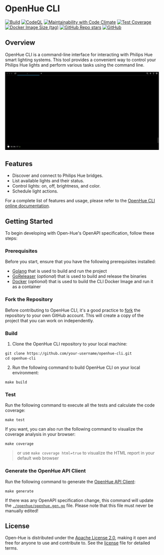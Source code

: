# OpenHue CLI
[![Build](https://github.com/openhue/openhue-cli/actions/workflows/build.yml/badge.svg)](https://github.com/openhue/openhue-cli/actions/workflows/build.yml)
[![CodeQL](https://github.com/openhue/openhue-cli/actions/workflows/github-code-scanning/codeql/badge.svg)](https://github.com/openhue/openhue-cli/actions/workflows/github-code-scanning/codeql)
[![Maintainability with Code Climate](https://api.codeclimate.com/v1/badges/fb934bb37c36a04f8efd/maintainability)](https://codeclimate.com/github/openhue/openhue-cli/maintainability)
[![Test Coverage](https://api.codeclimate.com/v1/badges/fb934bb37c36a04f8efd/test_coverage)](https://codeclimate.com/github/openhue/openhue-cli/test_coverage)
[![Docker Image Size (tag)](https://img.shields.io/docker/image-size/openhue/cli/latest)](https://hub.docker.com/r/openhue/cli)
[![GitHub Repo stars](https://img.shields.io/github/stars/openhue/openhue-cli)](https://github.com/openhue/openhue-cli/stargazers)
[![GitHub](https://img.shields.io/github/license/openhue/openhue-cli)](https://github.com/openhue/openhue-cli/blob/main/LICENSE)

## Overview

OpenHue CLI is a command-line interface for interacting with Philips Hue smart lighting systems. 
This tool provides a convenient way to control your Philips Hue lights and perform various tasks using the command line.

[![How to setup OpenHue CLI](./docs/images/openhue_setup.gif)](https://www.openhue.io/cli/setup)

## Features

- Discover and connect to Philips Hue bridges.
- List available lights and their status.
- Control lights: on, off, brightness, and color.
- Schedule light actions.

For a complete list of features and usage, 
please refer to the [OpenHue CLI online documentation](https://www.openhue.io/cli/openhue-cli).

## Getting Started

To begin developing with Open-Hue's OpenAPI specification, follow these steps:

### Prerequisites

Before you start, ensure that you have the following prerequisites installed:
- [Golang](https://go.dev/doc/install) that is used to build and run the project
- [GoReleaser](https://goreleaser.com) (_optional_) that is used to build and release the binaries
- [Docker](https://docs.docker.com/engine/install/) (_optional_) that is used to build the CLI Docker Image and run it as a container

### Fork the Repository
Before contributing to OpenHue CLI, it's a good practice to [fork](https://github.com/openhue/openhue-cli/fork) the repository to your own GitHub account.
This will create a copy of the project that you can work on independently.

### Build

1. Clone the OpenHue CLI repository to your local machine:
```shell
git clone https://github.com/your-username/openhue-cli.git
cd openhue-cli
```
2. Run the following command to build OpenHue CLI on your local environment:
```shell
make build
```

### Test
Run the following command to execute all the tests and calculate the code coverage:
```shell
make test
```
If you want, you can also run the following command to visualize the coverage analysis in your browser: 
```shell
make coverage
```
> or use `make coverage html=true` to visualize the HTML report in your default web browser

### Generate the OpenHue API Client
Run the following command to generate the [OpenHue API Client](https://github.com/openhue/openhue-api): 
```shell
make generate
```
If there was any OpenAPI specification change, this command will update 
the [`./openhue/openhue.gen.go`](./openhue/openhue.gen.go) file. 
Please note that this file must never be manually edited!

## License

Open-Hue is distributed under the [Apache License 2.0](http://www.apache.org/licenses/),
making it open and free for anyone to use and contribute to.
See the [license](./LICENSE) file for detailed terms.
